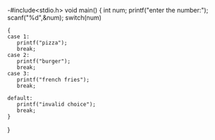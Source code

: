 -#include<stdio.h>
void main()
{
    int num;
    printf("enter the number:");
    scanf("%d",&num);
    switch(num)
    
    {
    case 1:
       printf("pizza");
       break;
    case 2:
       printf("burger");
       break;
    case 3:
       printf("french fries");
       break;
       
    default:
       printf("invalid choice");
       break;
    }
}
